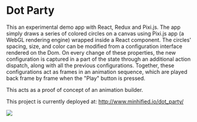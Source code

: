 # Dot Party

This an experimental demo app with React, Redux and Pixi.js. The app simply draws a series of colored circles on a canvas using Pixi.js app (a WebGL rendering engine) wrapped inside a React component. The circles' spacing, size, and color can be modified from a configuration interface rendered on the Dom. On every change of these properties, the new configuration is captured in a part of the state through an additional action dispatch, along with all the previous configurations. Together, these configurations act as frames in an animation sequence, which are played back frame by frame when the "Play" button is pressed.

This acts as a proof of concept of an animation builder.

This project is currently deployed at: http://www.minhified.io/dot_party/

<img src="https://d26dzxoao6i3hh.cloudfront.net/items/2C0d3j1q1k3A1G1y472c/Screen%20Recording%202017-12-11%20at%2009.52%20PM.gif?v=70df610d"></img>
